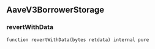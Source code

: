## AaveV3BorrowerStorage

### revertWithData

```solidity
function revertWithData(bytes retdata) internal pure
```

